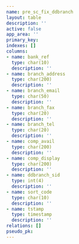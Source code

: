 ```yaml
---
name: pre_sc_fix_ddbranch
layout: table
description: ''
active: false
app_area: ''
primary_key: 
indexes: []
columns:
- name: bank_ref
  type: char(10)
  description: ''
- name: branch_address
  type: char(200)
  description: ''
- name: branch_email
  type: char(50)
  description: ''
- name: branch_fax
  type: char(20)
  description: ''
- name: branch_tel
  type: char(20)
  description: ''
- name: comp_avail
  type: char(200)
  description: ''
- name: comp_display
  type: char(200)
  description: ''
- name: ddbranch_sid
  type: int(4)
  description: ''
- name: sort_code
  type: char(10)
  description: ''
- name: tstamp
  type: timestamp
  description: ''
relations: []
pseudo_pk: 
---
```


